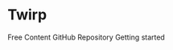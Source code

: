 # Twirp

<ResourceGroupTitle>Free Content</ResourceGroupTitle>
<BadgeLink colorScheme='blue' badgeText='GitHub Repository' href='https://github.com/twitchtv/twirp'>GitHub Repository</BadgeLink>
<BadgeLink badgeText='Read' herf='https://twitchtv.github.io/twirp/docs/intro.html'>Getting started</BadgeLink>


